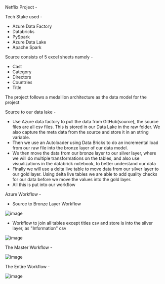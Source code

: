 Netflix Project -

Tech Stake used - 
 - Azure Data Factory
 - Databricks
 - PySpark
 - Azure Data Lake
 - Apache Spark
 
Source consists of 5 excel sheets namely -
- Cast
- Category
- Directors
- Countries
- Title

The project follows a medallion architecture as the data model for the project

Source to our data lake -
- Use Azure data factory to pull the data from GitHub(source), the source files are all csv files. This is stored in our Data Lake in the raw folder. We also capture the meta data from the source and store it in an string variable. 
- Then we use an Autoloader using Data Bricks to do an incremental load from our raw file into the bronze layer of our data model.
- We then move the data from our bronze layer to our silver layer, where we will do multiple transformations on the tables, and also use visualizations in the databrick notebook, to better understand our data
- Finally we will use a delta live table to move data from our silver layer to our gold layer. Using delta live tables we are able to add quality checks for our data before we move the values into the gold layer.
- All this is put into our workflow


Azure Workflow -  
- Source to Bronze Layer Workflow
  
![image](https://github.com/user-attachments/assets/4b9c410d-c1ef-4542-8cb7-88a172a90034)
 
- Workflow to join all tables except titles csv and store is into the silver layer, as "Information" csv

![image](https://github.com/user-attachments/assets/729290cd-77b5-402c-b5b7-4380d29923b2)

The Master Workflow -

![image](https://github.com/user-attachments/assets/89e7e890-9021-4ae6-94f9-b0cabc8fbdb4)

The Entire Workflow -

![image](https://github.com/user-attachments/assets/d9f62a0e-65b6-49d4-a6de-7c73eebfe51e)
